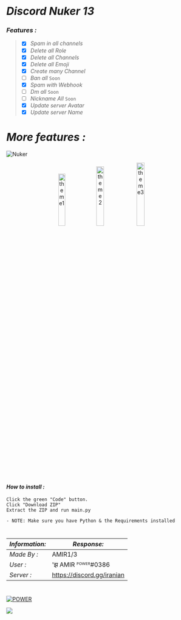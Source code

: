 # *Discord Nuker 13*
### *Features :*
> - [x] *Spam in all channels*
> - [x] *Delete all Role*
> - [x] *Delete all Channels*
> - [x] *Delete all Emoji*
> - [x] *Create many Channel*
> - [ ] *Ban all* `Soon`
> - [x] *Spam with Webhook*
> - [ ] *Dm all* `Soon`
> - [ ] *Nickname All* `Soon`
> - [x] *Update server Avatar*
> - [x] *Update server Name*
# *More features :*
![Nuker](https://cdn.discordapp.com/attachments/939059101495861338/967378880442794014/SharedScreenshot.jpg?size=4096)

<p align="center">
 <img alt="theme1" src="https://cdn.discordapp.com/attachments/939059101495861338/967387759838920724/123SharedScreenshot.jpg?size=4096" width="18.7%">
 <img alt="theme2" src="https://cdn.discordapp.com/attachments/939059101495861338/967387759549480960/121SharedScreenshot.jpg?size=4096" width="20%">
 <img alt="theme3" src="https://cdn.discordapp.com/attachments/939059101495861338/967387759297826926/333SharedScreenshot.jpg?size=4096" width="20.6%">
</p>

#

#### *How to install :*
```
Click the green "Code" button.
Click "Download ZIP"
Extract the ZIP and run main.py
```
```red
- NOTE: Make sure you have Python & the Requirements installed
```
#
|*Information:* | *Response:* |
|--------------|------------ |
| *Made By :*   |        AMIR1/3     |
| *User :*      |'झ AMIR ᴾᴼᵂᴱᴿ#0386 |
| *Server :*   | https://discord.gg/iranian |
#



<a href="https://discord.gg/iranian" target="_blank"><img src="https://discordapp.com/api/guilds/967103945770160188/widget.png?style=banner4" alt="POWER"/></a>

<a href="https://github.com/AMIR-H-P" target="_blank"> <img src="https://discord.c99.nl/widget/theme-2/820768778761273376.png"/></a>
